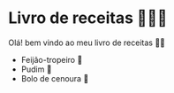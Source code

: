 # Livro de receitas 👨🏻‍🍳

Olá! bem vindo ao meu livro de receitas 👋🏻

- Feijão-tropeiro 🫛
- Pudim 🍮
- Bolo de cenoura 🥕
